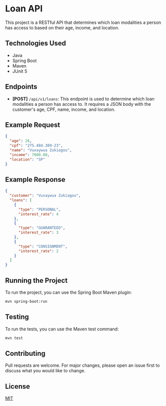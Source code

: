 # Loan API

This project is a RESTful API that determines which loan modalities a person has access to based on their age, income, and location.

## Technologies Used

- Java
- Spring Boot
- Maven
- JUnit 5

## Endpoints

- **[POST]** `/api/v1/loans`: This endpoint is used to determine which loan modalities a person has access to. It requires a JSON body with the customer's age, CPF, name, income, and location.

## Example Request

```json
{
  "age": 26,
  "cpf": "275.484.389-23",
  "name": "Vuxaywua Zukiagou",
  "income": 7000.00,
  "location": "SP"
}
```

## Example Response

```json
{
  "customer": "Vuxaywua Zukiagou",
  "loans": [
    {
      "type": "PERSONAL",
      "interest_rate": 4
    },
    {
      "type": "GUARANTEED",
      "interest_rate": 3
    },
    {
      "type": "CONSIGNMENT",
      "interest_rate": 2
    }
  ]
}
```

## Running the Project

To run the project, you can use the Spring Boot Maven plugin:

```bash
mvn spring-boot:run
```

## Testing

To run the tests, you can use the Maven test command:

```bash
mvn test
```

## Contributing

Pull requests are welcome. For major changes, please open an issue first to discuss what you would like to change.

## License

[MIT](https://choosealicense.com/licenses/mit/)
